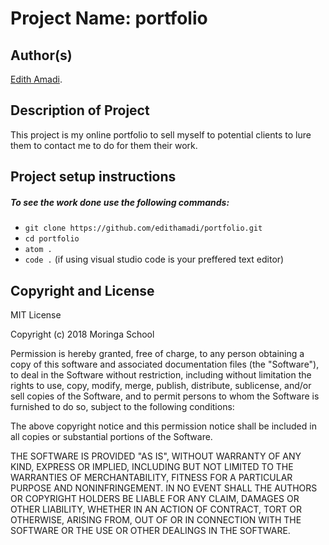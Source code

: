 # Project Name: portfolio

## Author(s)
[Edith Amadi](https://github.com/edithamadi).
## Description of Project
This project is my online portfolio to sell myself to potential clients to lure them to contact me to do for them their work.
## Project setup instructions
##### To see the work done use the following commands:

- `git clone https://github.com/edithamadi/portfolio.git`
- `cd portfolio`
- `atom .`
- `code .` (if using visual studio code is your preffered text editor)


## Copyright and License

MIT License

Copyright (c) 2018 Moringa School

Permission is hereby granted, free of charge, to any person obtaining a copy of this software and associated documentation files (the "Software"), to deal in the Software without restriction, including without limitation the rights to use, copy, modify, merge, publish, distribute, sublicense, and/or sell copies of the Software, and to permit persons to whom the Software is furnished to do so, subject to the following conditions:

The above copyright notice and this permission notice shall be included in all copies or substantial portions of the Software.

THE SOFTWARE IS PROVIDED "AS IS", WITHOUT WARRANTY OF ANY KIND, EXPRESS OR IMPLIED, INCLUDING BUT NOT LIMITED TO THE WARRANTIES OF MERCHANTABILITY, FITNESS FOR A PARTICULAR PURPOSE AND NONINFRINGEMENT. IN NO EVENT SHALL THE AUTHORS OR COPYRIGHT HOLDERS BE LIABLE FOR ANY CLAIM, DAMAGES OR OTHER LIABILITY, WHETHER IN AN ACTION OF CONTRACT, TORT OR OTHERWISE, ARISING FROM, OUT OF OR IN CONNECTION WITH THE SOFTWARE OR THE USE OR OTHER DEALINGS IN THE SOFTWARE.
